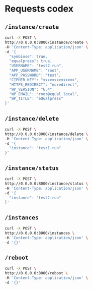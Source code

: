 # Requests codex

## ``/instance/create``

```bash
curl -X POST \
http://0.0.0.0:8000/instance/create \
-H 'Content-Type: application/json' \
-d '{
  "symbiose": true,
  "equalpress": true,
  "USERNAME": "test2.run",
  "APP_USERNAME": "root",
  "APP_PASSWORD": "test",
  "CIPHER_KEY": "xxxxxxxxxxxxxx",
  "HTTPS_REDIRECT": "noredirect",
  "WP_VERSION": "6.4",
  "WP_EMAIL": "root@equal.local",
  "WP_TITLE": "eQualpress"
}'
```

## ``/instance/delete``

```bash
curl -X POST \
http://0.0.0.0:8000/instance/delete \
-H 'Content-Type: application/json' \
-d '{
  "instance": "test1.run"
}'
```

## ``/instance/status``

```bash
curl -X POST \
http://0.0.0.0:8000/instance/status \
-H 'Content-Type: application/json' \
-d '{
  "instance": "test2.run"
}'
```

## ``/instances``

```bash
curl -X POST \
http://0.0.0.0:8000/instances \
-H 'Content-Type: application/json' \
-d '{}'
```

## ``/reboot``

```bash
curl -X POST \
http://0.0.0.0:8000/reboot \
-H 'Content-Type: application/json' \
-d '{}'
```
